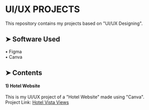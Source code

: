 # UI/UX PROJECTS
This repository contains my projects based on "UI/UX Designing".
## ➤ Software Used
• Figma <br/>
• Canva
## ➤ Contents
#### 1) Hotel Website
This is my UI/UX project of a "Hotel Website" made using "Canva".<br/>
Project Link: <a href="https://hotel-vista-views.my.canva.site/">Hotel Vista Views</a>
